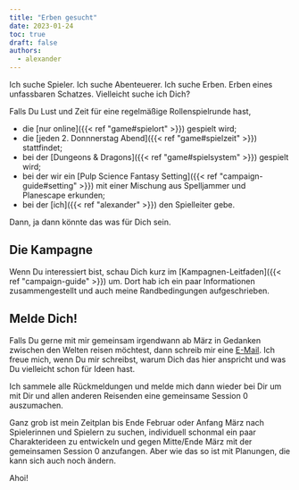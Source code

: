 ```yaml
---
title: "Erben gesucht"
date: 2023-01-24
toc: true
draft: false
authors:
  - alexander
---
```


Ich suche Spieler. Ich suche Abenteuerer. Ich suche Erben. Erben eines unfassbaren Schatzes. Vielleicht suche ich Dich?

Falls Du Lust und Zeit für eine regelmäßige Rollenspielrunde hast,

* die [nur online]({{< ref "game#spielort" >}}) gespielt wird;
* die [jeden 2. Donnnerstag Abend]({{< ref "game#spielzeit" >}}) stattfindet;
* bei der [Dungeons & Dragons]({{< ref "game#spielsystem" >}}) gespielt wird;
* bei der wir ein [Pulp Science Fantasy Setting]({{< ref "campaign-guide#setting" >}}) mit einer Mischung aus Spelljammer und Planescape erkunden;
* bei der [ich]({{< ref "alexander" >}}) den Spielleiter gebe.

Dann, ja dann könnte das was für Dich sein.

## Die Kampagne

Wenn Du interessiert bist, schau Dich kurz im [Kampagnen-Leitfaden]({{< ref "campaign-guide" >}}) um. Dort hab ich ein paar Informationen zusammengestellt und auch meine Randbedingungen aufgeschrieben.

## Melde Dich!

Falls Du gerne mit mir gemeinsam irgendwann ab März in Gedanken zwischen den Welten reisen möchtest, dann schreib mir eine [E-Mail](mailto:dm@planejammers.com). Ich freue mich, wenn Du mir schreibst, warum Dich das hier anspricht und was Du vielleicht schon für Ideen hast.

Ich sammele alle Rückmeldungen und melde mich dann wieder bei Dir um mit Dir und allen anderen Reisenden eine gemeinsame Session 0 auszumachen.

Ganz grob ist mein Zeitplan bis Ende Februar oder Anfang März nach Spielerinnen und Spielern zu suchen, individuell schonmal ein paar Charakterideen zu entwickeln und gegen Mitte/Ende März mit der gemeinsamen Session 0 anzufangen. Aber wie das so ist mit Planungen, die kann sich auch noch ändern.

Ahoi!
